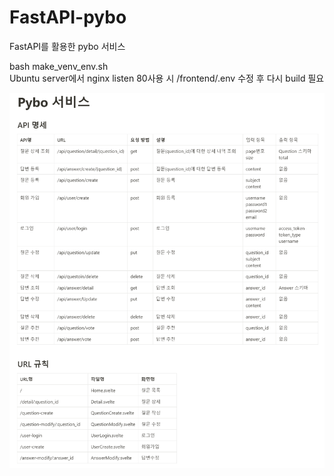 # FastAPI-pybo
FastAPI를 활용한 pybo 서비스


bash make_venv_env.sh   
Ubuntu server에서 nginx listen 80사용 시 /frontend/.env 수정 후 다시 build 필요
   
![pybo-api](./Pybo-API.PNG)
